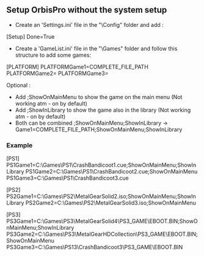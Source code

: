 ## Setup OrbisPro without the system setup
- Create an 'Settings.ini' file in the "\Config" folder and add :

[Setup]
Done=True

- Create a 'GameList.ini' file in the "\Games" folder and follow this structure to add some games:

[PLATFORM]
PLATFORMGame1=COMPLETE_FILE_PATH
PLATFORMGame2=
PLATFORMGame3=

Optional :
- Add ;ShowOnMainMenu to show the game on the main menu (Not working atm - on by default)
- Add ;ShowInLibrary to show the game also in the library (Not working atm - on by default)
- Both can be combined ;ShowOnMainMenu;ShowInLibrary -> Game1=COMPLETE_FILE_PATH;ShowOnMainMenu;ShowInLibrary

### Example
[PS1]
PS1Game1=C:\Games\PS1\CrashBandicoot1.cue;ShowOnMainMenu;ShowInLibrary
PS1Game2=C:\Games\PS1\CrashBandicoot2.cue;ShowOnMainMenu
PS1Game3=C:\Games\PS1\CrashBandicoot3.cue

[PS2]
PS2Game1=C:\Games\PS2\MetalGearSolid2.iso;ShowOnMainMenu;ShowInLibrary
PS2Game2=C:\Games\PS2\MetalGearSolid3.iso;ShowOnMainMenu

[PS3]
PS3Game1=C:\Games\PS3\MetalGearSolid4\PS3_GAME\EBOOT.BIN;ShowOnMainMenu;ShowInLibrary
PS3Game2=C:\Games\PS3\MetalGearHDCollection\PS3_GAME\EBOOT.BIN;ShowOnMainMenu
PS3Game3=C:\Games\PS13\CrashBandicoot3\PS3_GAME\EBOOT.BIN
